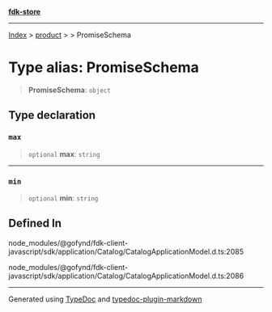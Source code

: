 [**fdk-store**](../../../README.md)
***

[Index](../../../API.md) > [product](../../README.md) > [<internal>](../README.md) > PromiseSchema

# Type alias: PromiseSchema

> **PromiseSchema**: `object`

## Type declaration

### `max`

> `optional` **max**: `string`

***

### `min`

> `optional` **min**: `string`

## Defined In

node\_modules/@gofynd/fdk-client-javascript/sdk/application/Catalog/CatalogApplicationModel.d.ts:2085

node\_modules/@gofynd/fdk-client-javascript/sdk/application/Catalog/CatalogApplicationModel.d.ts:2086

***
Generated using [TypeDoc](https://typedoc.org/) and [typedoc-plugin-markdown](https://www.npmjs.com/package/typedoc-plugin-markdown)
